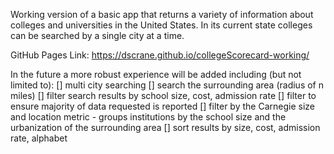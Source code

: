 Working version of a basic app that returns a variety of information about colleges and universities in the United States. In its current state colleges can be searched by a single city at a time.

GitHub Pages Link: https://dscrane.github.io/collegeScorecard-working/

In the future a more robust experience will be added including (but not limited to):
  [] multi city searching
  [] search the surrounding area (radius of n miles)
  [] filter search results by school size, cost, admission rate
  [] filter to ensure majority of data requested is reported
  [] filter by the Carnegie size and location metric 
      - groups institutions by the school size and the urbanization of the surrounding area
  [] sort results by size, cost, admission rate, alphabet